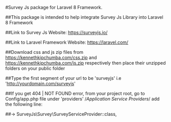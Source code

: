 #Survey Js package for Laravel 8 Framework.

##This package is intended to help integrate Survey Js Library into Laravel 8 Framework

##Link to Survey Js Website: https://surveyjs.io/

##Link to Laravel Framework Website: https://laravel.com/

##Download css and js zip files from https://kennethkipchumba.com/css.zip and https://kennethkipchumba.com/js.zip respectively then place their unzipped folders on your public folder

##Type the first segment of your url to be 'surveyjs' i.e 'http://yourdomain.com/surveyjs'

##If you get 404 | NOT FOUND error, from your project root, go to Config/app.php file  under 'providers' /*Application Service Providers*/ add the following line:

##->     SurveyJs\Survey\SurveyServiceProvider::class,